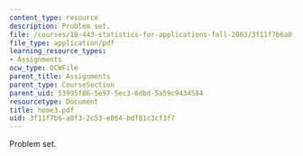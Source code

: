 ```yaml
---
content_type: resource
description: Problem set.
file: /courses/18-443-statistics-for-applications-fall-2003/3f11f7b6a0f32c53e864bdf81c3cf3f7_home3.pdf
file_type: application/pdf
learning_resource_types:
- Assignments
ocw_type: OCWFile
parent_title: Assignments
parent_type: CourseSection
parent_uid: 53995f86-5e97-5ec3-6dbd-5a59c9434584
resourcetype: Document
title: home3.pdf
uid: 3f11f7b6-a0f3-2c53-e864-bdf81c3cf3f7
---
```

Problem set.

